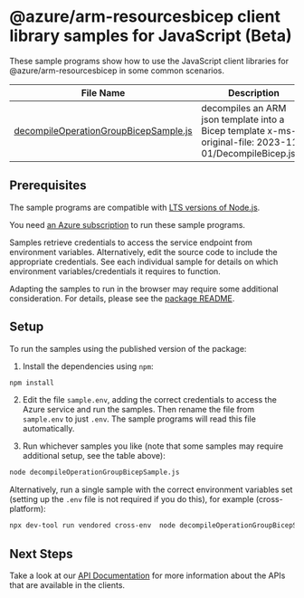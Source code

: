 # @azure/arm-resourcesbicep client library samples for JavaScript (Beta)

These sample programs show how to use the JavaScript client libraries for @azure/arm-resourcesbicep in some common scenarios.

| **File Name**                                                               | **Description**                                                                                          |
| --------------------------------------------------------------------------- | -------------------------------------------------------------------------------------------------------- |
| [decompileOperationGroupBicepSample.js][decompileoperationgroupbicepsample] | decompiles an ARM json template into a Bicep template x-ms-original-file: 2023-11-01/DecompileBicep.json |

## Prerequisites

The sample programs are compatible with [LTS versions of Node.js](https://github.com/nodejs/release#release-schedule).

You need [an Azure subscription][freesub] to run these sample programs.

Samples retrieve credentials to access the service endpoint from environment variables. Alternatively, edit the source code to include the appropriate credentials. See each individual sample for details on which environment variables/credentials it requires to function.

Adapting the samples to run in the browser may require some additional consideration. For details, please see the [package README][package].

## Setup

To run the samples using the published version of the package:

1. Install the dependencies using `npm`:

```bash
npm install
```

2. Edit the file `sample.env`, adding the correct credentials to access the Azure service and run the samples. Then rename the file from `sample.env` to just `.env`. The sample programs will read this file automatically.

3. Run whichever samples you like (note that some samples may require additional setup, see the table above):

```bash
node decompileOperationGroupBicepSample.js
```

Alternatively, run a single sample with the correct environment variables set (setting up the `.env` file is not required if you do this), for example (cross-platform):

```bash
npx dev-tool run vendored cross-env  node decompileOperationGroupBicepSample.js
```

## Next Steps

Take a look at our [API Documentation][apiref] for more information about the APIs that are available in the clients.

[decompileoperationgroupbicepsample]: https://github.com/Azure/azure-sdk-for-js/blob/main/sdk/resources/arm-resourcesbicep/samples/v1-beta/javascript/decompileOperationGroupBicepSample.js
[apiref]: https://learn.microsoft.com/javascript/api/@azure/arm-resourcesbicep?view=azure-node-preview
[freesub]: https://azure.microsoft.com/free/
[package]: https://github.com/Azure/azure-sdk-for-js/tree/main/sdk/resources/arm-resourcesbicep/README.md
